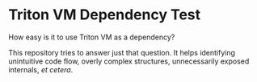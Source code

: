 # Triton VM Dependency Test

How easy is it to use Triton VM as a dependency?

This repository tries to answer just that question.
It helps identifying unintuitive code flow, overly complex structures, unnecessarily exposed internals, _et cetera_.
